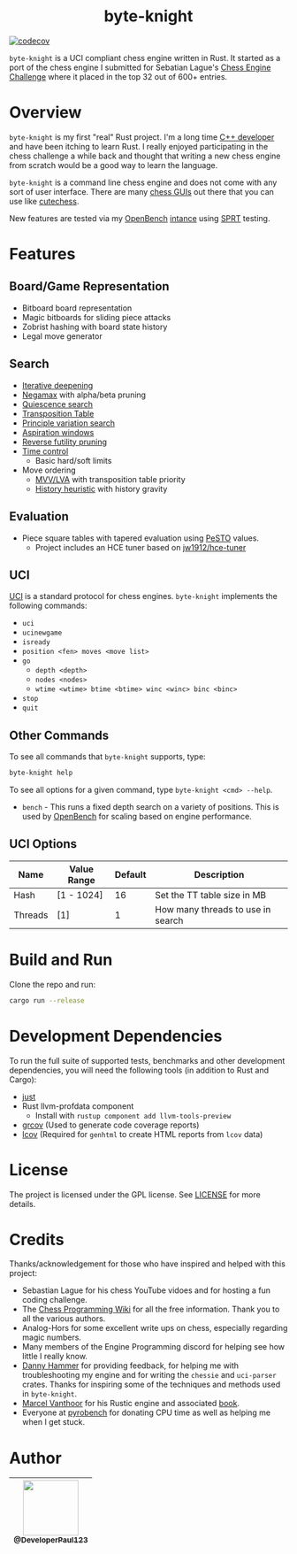 <center><h1> byte-knight </h1></center>

[![codecov](https://codecov.io/gh/DeveloperPaul123/byte-knight/graph/badge.svg?token=USEPKU8K4G)](https://codecov.io/gh/DeveloperPaul123/byte-knight)

`byte-knight` is a UCI compliant chess engine written in Rust. It started as a port of the chess engine I submitted for Sebatian Lague's [Chess Engine Challenge](https://github.com/DeveloperPaul123/Leonidas) where it placed in the top 32 out of 600+ entries.

# Overview

`byte-knight` is my first "real" Rust project. I'm a long time [C++ developer](https://github.com/DeveloperPaul123?tab=repositories&q=&type=source&language=c%2B%2B&sort=stargazers) and have been itching to learn Rust. I really enjoyed participating in the chess challenge a while back and thought that writing a new chess engine from scratch would be a good way to learn the language.

`byte-knight` is a command line chess engine and does not come with any sort of user interface. There are many [chess GUIs](https://www.chessprogramming.org/GUI) out there that you can use like [cutechess](https://github.com/cutechess/cutechess).

New features are tested via my [OpenBench](https://github.com/AndyGrant/OpenBench) [intance](https://developerpaul123.pythonanywhere.com) using [SPRT](https://github.com/jw1912/SPRT/blob/main/SPRT.md#how-sprt-actually-works) testing.

# Features

## Board/Game Representation

- Bitboard board representation
- Magic bitboards for sliding piece attacks
- Zobrist hashing with board state history
- Legal move generator

## Search

- [Iterative deepening](https://www.chessprogramming.org/Iterative_Deepening)
- [Negamax](https://www.chessprogramming.org/Negamax) with alpha/beta pruning
- [Quiescence search](https://www.chessprogramming.org/Quiescence_Search)
- [Transposition Table](https://www.chessprogramming.org/Transposition_Table)
- [Principle variation search](https://www.chessprogramming.org/Principal_Variation_Search)
- [Aspiration windows](https://www.chessprogramming.org/Aspiration_Windows)
- [Reverse futility pruning](https://www.chessprogramming.org/Reverse_Futility_Pruning)
- [Time control](https://www.chessprogramming.org/Time_Management)
  - Basic hard/soft limits
- Move ordering
  - [MVV/LVA](https://www.chessprogramming.org/MVV-LVA) with transposition table priority
  - [History heuristic](https://www.chessprogramming.org/History_Heuristic) with history gravity

## Evaluation

- Piece square tables with tapered evaluation using [PeSTO](https://www.chessprogramming.org/PeSTO%27s_Evaluation_Function) values.
  - Project includes an HCE tuner based on [jw1912/hce-tuner](https://github.com/jw1912/hce-tuner)

## UCI

[UCI](https://www.chessprogramming.org/UCI) is a standard protocol for chess engines. `byte-knight` implements the following commands:

- `uci`
- `ucinewgame`
- `isready`
- `position <fen> moves <move list>`
- `go`
  - `depth <depth>`
  - `nodes <nodes>`
  - `wtime <wtime> btime <btime> winc <winc> binc <binc>`
- `stop`
- `quit`

## Other Commands

To see all commands that `byte-knight` supports, type:

```bash
byte-knight help
```

To see all options for a given command, type `byte-knight <cmd> --help`.

- `bench` - This runs a fixed depth search on a variety of positions. This is used by [OpenBench](https://github.com/AndyGrant/OpenBench) for scaling based on engine performance.

## UCI Options

| Name | Value Range | Default | Description |
| ---- | ----------- | ------- | ----------- |
| Hash | [1 - 1024] | 16      | Set the TT table size in MB |
| Threads | [1]      | 1       | How many threads to use in search |

# Build and Run

Clone the repo and run:

```bash
cargo run --release
```

# Development Dependencies

To run the full suite of supported tests, benchmarks and other development dependencies, you will need the following tools (in addition to Rust and Cargo):
- [just](https://github.com/casey/just)
- Rust llvm-profdata component
  - Install with `rustup component add llvm-tools-preview`
- [grcov](https://github.com/mozilla/grcov) (Used to generate code coverage reports)
- [lcov](https://github.com/linux-test-project/lcov) (Required for `genhtml` to create HTML reports from `lcov` data)

# License

The project is licensed under the GPL license. See [LICENSE](LICENSE) for more details.

# Credits

Thanks/acknowledgement for those who have inspired and helped with this project:

- Sebastian Lague for his chess YouTube vidoes and for hosting a fun coding challenge.
- The [Chess Programming Wiki](https://www.chessprogramming.org/Main_Page) for all the free information. Thank you to all the various authors.
- Analog-Hors for some excellent write ups on chess, especially regarding magic numbers.
- Many members of the Engine Programming discord for helping see how little I really know.
- [Danny Hammer](https://github.com/dannyhammer/toad) for providing feedback, for helping me with troubleshooting my engine and for writing the `chessie` and `uci-parser` crates. Thanks for inspiring some of the techniques and methods used in `byte-knight`.
- [Marcel Vanthoor](https://github.com/mvanthoor/rustic) for his Rustic engine and associated [book](https://rustic-chess.org).
- Everyone at [pyrobench](https://pyronomy.pythonanywhere.com) for donating CPU time as well as helping me when I get stuck.

# Author

| [<img src="https://avatars0.githubusercontent.com/u/6591180?s=460&v=4" width="100"><br><sub>@DeveloperPaul123</sub>](https://github.com/DeveloperPaul123) |
|:----:|
